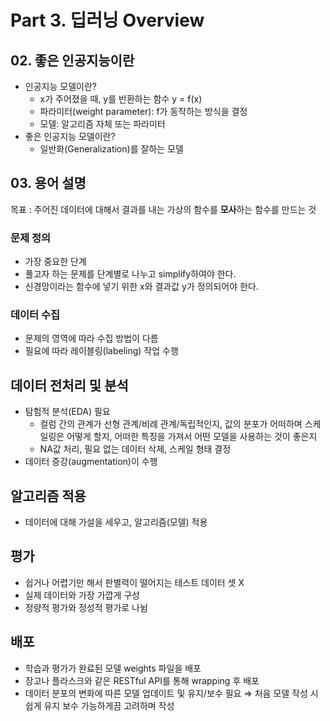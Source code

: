 # Part 3. 딥러닝 Overview



## 02. 좋은 인공지능이란

- 인공지능 모델이란?
  - x가 주어졌을 때, y를 반환하는 함수  y = f(x)
  - 파라미터(weight parameter): f가 동작하는 방식을 결정
  - 모델: 알고리즘 자체 또는 파라미터
- 좋은 인공지능 모델이란?
  - 일반화(Generalization)를 잘하는 모델



## 03. 용어 설명

목표 : 주어진 데이터에 대해서 결과를 내는 가상의 함수를 **모사**하는 함수를 만드는 것

### 문제 정의

- 가장 중요한 단계
- 풀고자 하는 문제를 단계별로 나누고 simplify하여야 한다.
- 신경망이라는 함수에 넣기 위한 x와 결과값 y가 정의되어야 한다.

### 데이터 수집

- 문제의 영역에 따라 수집 방법이 다름
- 필요에 따라 레이블링(labeling) 작업 수행

## 데이터 전처리 및 분석

- 탐험적 분석(EDA) 필요
  - 컬럼 간의 관계가 선형 관계/비례 관계/독립적인지, 값의 분포가 어떠하며 스케일링은 어떻게 할지, 어떠한 특징을 가져서 어떤 모델을 사용하는 것이 좋은지
  - NA값 처리, 필요 없는 데이터 삭제, 스케일 형태 결정
- 데이터 증강(augmentation)이 수행



## 알고리즘 적용

- 데이터에 대해 가설을 세우고, 알고리즘(모델) 적용



## 평가

- 쉽거나 어렵기만 해서 판별력이 떨어지는 테스트 데이터 셋 X
- 실제 데이터와 가장 가깝게 구성
- 정량적 평가와 정성적 평가로 나뉨



## 배포

- 학습과 평가가 완료된 모델 weights 파일을 배포
- 장고나 플라스크와 같은 RESTful API를 통해 wrapping 후 배포
- 데이터 분포의 변화에 따른 모델 업데이트 및 유지/보수 필요 ⇒ 처음 모델 작성 시 쉽게 유지 보수 가능하게끔 고려하며 작성